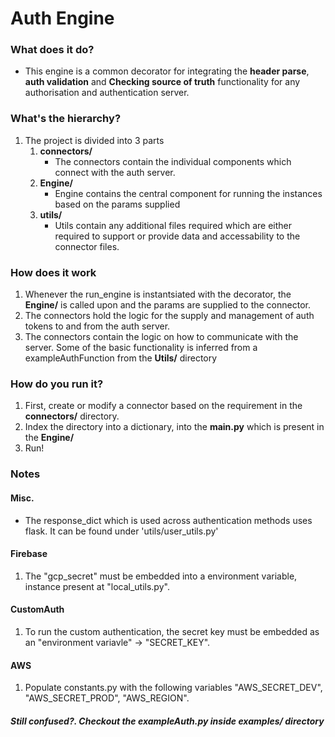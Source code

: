 # Auth Engine

### What does it do?

+ This engine is a common decorator for integrating the **header parse**, **auth validation** and **Checking source of truth** functionality for any authorisation and authentication server.

### What's the hierarchy?

1. The project is divided into 3 parts
    1. **connectors/**
        + The connectors contain the individual components which connect with the auth server.
    2. **Engine/**
        + Engine contains the central component for running the instances based on the params supplied
    3. **utils/**
        + Utils contain any additional files required which are either required to support or provide data and accessability to the connector files.

### How does it work

1. Whenever the run_engine is instantsiated with the decorator, the **Engine/** is called upon and the params are supplied to the connector.
2. The connectors hold the logic for the supply and management of auth tokens to and from the auth server.
3. The connectors contain the logic on how to communicate with the server. Some of the basic functionality is inferred from a exampleAuthFunction from the **Utils/** directory

### How do you run it?

1. First, create or modify a connector based on the requirement in the **connectors/** directory.
2. Index the directory into a dictionary, into the **main.py** which is present in the **Engine/** 
3. Run!

### Notes

#### Misc.
+ The response_dict which is used across authentication methods uses flask. It can be found under 'utils/user_utils.py'

#### Firebase
1. The "gcp_secret" must be embedded into a environment variable, instance present at "local_utils.py".
#### CustomAuth
1. To run the custom authentication, the secret key must be embedded as an "environment variavle" -> "SECRET_KEY".

#### AWS
1. Populate constants.py with the following variables "AWS_SECRET_DEV", "AWS_SECRET_PROD", "AWS_REGION".

##### Still confused?. Checkout the *exampleAuth.py* inside **examples/** directory


